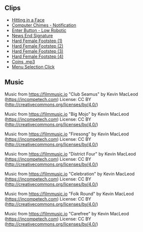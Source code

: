 
## Clips
- [Hitting in a Face](https://freesound.org/people/florianreichelt/sounds/460509/)
- [Computer Chimes - Notification](https://freesound.org/people/TheAtomicBrain/sounds/351879/)
- [Enter Button - Low Robotic](https://freesound.org/people/isteak/sounds/442161/)
- [News End Signature](https://freesound.org/people/mansardian/sounds/61322/)
- [Hard Female Footstep (1)](https://freesound.org/people/OwlStorm/sounds/151232/)
- [Hard Female Footstep (2)](https://freesound.org/people/OwlStorm/sounds/151238/)
- [Hard Female Footstep (3)](https://freesound.org/people/OwlStorm/sounds/151237/)
- [Hard Female Footstep (4)](https://freesound.org/people/OwlStorm/sounds/151222/)
- [Coins .mp3](https://freesound.org/people/forrisday/sounds/214509/)
- [Menu Selection Click](https://freesound.org/people/NenadSimic/sounds/171697/)

## Music
Music from https://filmmusic.io
"Club Seamus" by Kevin MacLeod (https://incompetech.com)
License: CC BY (http://creativecommons.org/licenses/by/4.0/)

Music from https://filmmusic.io
"Big Mojo" by Kevin MacLeod (https://incompetech.com)
License: CC BY (http://creativecommons.org/licenses/by/4.0/)

Music from https://filmmusic.io
"Firesong" by Kevin MacLeod (https://incompetech.com)
License: CC BY (http://creativecommons.org/licenses/by/4.0/)

Music from https://filmmusic.io
"District Four" by Kevin MacLeod (https://incompetech.com)
License: CC BY (http://creativecommons.org/licenses/by/4.0/)

Music from https://filmmusic.io
"Celebration" by Kevin MacLeod (https://incompetech.com)
License: CC BY (http://creativecommons.org/licenses/by/4.0/)

Music from https://filmmusic.io
"Folk Round" by Kevin MacLeod (https://incompetech.com)
License: CC BY (http://creativecommons.org/licenses/by/4.0/)

Music from https://filmmusic.io
"Carefree" by Kevin MacLeod (https://incompetech.com)
License: CC BY (http://creativecommons.org/licenses/by/4.0/)
